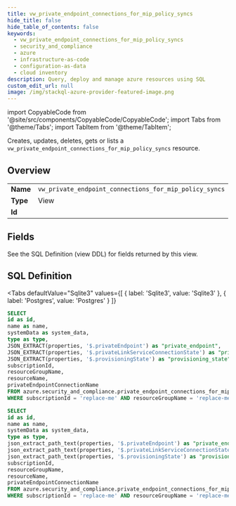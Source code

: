 ```yaml
--- 
title: vw_private_endpoint_connections_for_mip_policy_syncs
hide_title: false
hide_table_of_contents: false
keywords:
  - vw_private_endpoint_connections_for_mip_policy_syncs
  - security_and_compliance
  - azure
  - infrastructure-as-code
  - configuration-as-data
  - cloud inventory
description: Query, deploy and manage azure resources using SQL
custom_edit_url: null
image: /img/stackql-azure-provider-featured-image.png
---
```


import CopyableCode from '@site/src/components/CopyableCode/CopyableCode';
import Tabs from '@theme/Tabs';
import TabItem from '@theme/TabItem';

Creates, updates, deletes, gets or lists a <code>vw_private_endpoint_connections_for_mip_policy_syncs</code> resource.

## Overview
<table><tbody>
<tr><td><b>Name</b></td><td><code>vw_private_endpoint_connections_for_mip_policy_syncs</code></td></tr>
<tr><td><b>Type</b></td><td>View</td></tr>
<tr><td><b>Id</b></td><td><CopyableCode code="azure.security_and_compliance.vw_private_endpoint_connections_for_mip_policy_syncs" /></td></tr>
</tbody></table>

## Fields

See the SQL Definition (view DDL) for fields returned by this view.

## SQL Definition

<Tabs
defaultValue="Sqlite3"
values={[
{ label: 'Sqlite3', value: 'Sqlite3' },
{ label: 'Postgres', value: 'Postgres' }
]}
>
<TabItem value="Sqlite3">

```sql
SELECT
id as id,
name as name,
systemData as system_data,
type as type,
JSON_EXTRACT(properties, '$.privateEndpoint') as "private_endpoint",
JSON_EXTRACT(properties, '$.privateLinkServiceConnectionState') as "private_link_service_connection_state",
JSON_EXTRACT(properties, '$.provisioningState') as "provisioning_state",
subscriptionId,
resourceGroupName,
resourceName,
privateEndpointConnectionName
FROM azure.security_and_compliance.private_endpoint_connections_for_mip_policy_syncs
WHERE subscriptionId = 'replace-me' AND resourceGroupName = 'replace-me' AND resourceName = 'replace-me';
```

</TabItem>
<TabItem value="Postgres">

```sql
SELECT
id as id,
name as name,
systemData as system_data,
type as type,
json_extract_path_text(properties, '$.privateEndpoint') as "private_endpoint",
json_extract_path_text(properties, '$.privateLinkServiceConnectionState') as "private_link_service_connection_state",
json_extract_path_text(properties, '$.provisioningState') as "provisioning_state",
subscriptionId,
resourceGroupName,
resourceName,
privateEndpointConnectionName
FROM azure.security_and_compliance.private_endpoint_connections_for_mip_policy_syncs
WHERE subscriptionId = 'replace-me' AND resourceGroupName = 'replace-me' AND resourceName = 'replace-me';
```

</TabItem>
</Tabs>
